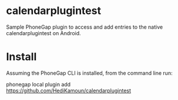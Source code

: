 calendarplugintest
==============

Sample PhoneGap plugin to access and add entries to the native calendarplugintest on Android. 

Install
========
Assuming the PhoneGap CLI is installed, from the command line run:

phonegap local plugin add https://github.com/HediKamoun/calendarplugintest